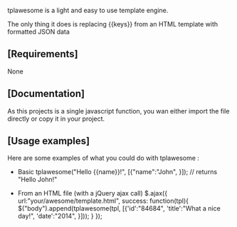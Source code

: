 tplawesome is a light and easy to use template engine.

The only thing it does is replacing {{keys}} from an HTML template with formatted JSON data

## [Requirements]

None

## [Documentation]

As this projects is a single javascript function, you wan either import the file directly or copy it in your project.

## [Usage examples]

Here are some examples of what you could do with tplawesome :

* Basic
tplawesome("Hello {{name}}!", [{"name":"John", }]); // returns "Hello John!"

* From an HTML file (with a jQuery ajax call)
$.ajax({
    url:"your/awesome/template.html", 
    success: function(tpl){
      $("body").append(tplawesome(tpl, [{'id':"84684", 'title':"What a nice day!", 'date':"2014", }]));
    }
});

